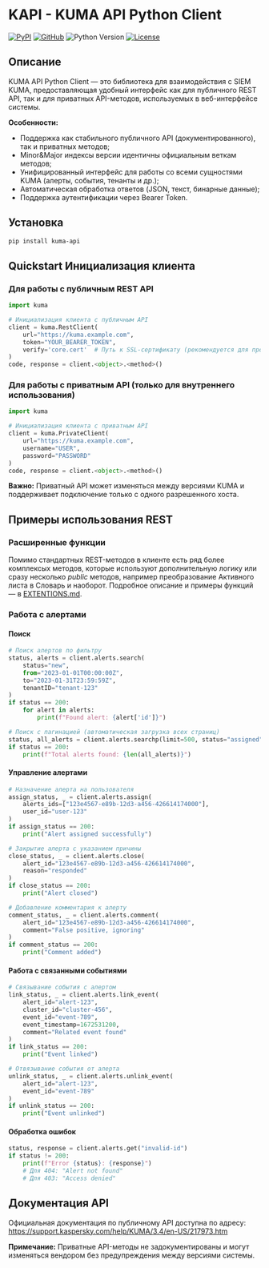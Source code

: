 # KAPI - KUMA API Python Client

[![PyPI](https://img.shields.io/pypi/v/kuma-api?logo=pypi&logoColor=white)](https://pypi.org/project/kuma-api)
[![GitHub](https://img.shields.io/badge/GitHub-repo-181717?logo=github&logoColor=white)](https://github.com/Mixtol/kapi)
![Python Version](https://img.shields.io/badge/python-3.9%2B-green)
[![License](https://img.shields.io/badge/license-MIT-green)](LICENSE)

## Описание

KUMA API Python Client — это библиотека для взаимодействия с SIEM KUMA, предоставляющая удобный интерфейс как для публичного REST API, так и для приватных API-методов, используемых в веб-интерфейсе системы.

**Особенности:**
- Поддержка как стабильного публичного API (документированного), так и приватных методов;
- Minor&Major индексы версии идентичны официальным веткам методов;
- Унифицированный интерфейс для работы со всеми сущностями KUMA (алерты, события, тенанты и др.);
- Автоматическая обработка ответов (JSON, текст, бинарные данные);
- Поддержка аутентификации через Bearer Token.

## Установка

```bash
pip install kuma-api
```

## Quickstart Инициализация клиента

### Для работы с публичным REST API

```python
import kuma

# Инициализация клиента с публичным API
client = kuma.RestClient(
    url="https://kuma.example.com",
    token="YOUR_BEARER_TOKEN",
    verify='core.cert'  # Путь к SSL-сертификату (рекомендуется для продакшена)
)
code, response = client.<object>.<method>()
```

### Для работы с приватным API (только для внутреннего использования)

```python
import kuma

# Инициализация клиента с приватным API
client = kuma.PrivateClient(
    url="https://kuma.example.com",
    username="USER",
    password="PASSWORD"
)
code, response = client.<object>.<method>()
```

**Важно:** Приватный API может изменяться между версиями KUMA и поддерживает подключение только с одного разрешенного хоста.

## Примеры использования REST

### Расширенные функции

Помимо стандартных REST-методов в клиенте есть ряд более комплексых методов, которые используют дополнительную логику или сразу несколько *public* методов, например преобразование Активного листа в Словарь и наоборот.
Подробное описание и примеры функций — в [EXTENTIONS.md](EXTENTIONS.md).

### Работа с алертами

#### Поиск
```python
# Поиск алертов по фильтру
status, alerts = client.alerts.search(
    status="new",
    from="2023-01-01T00:00:00Z",
    to="2023-01-31T23:59:59Z",
    tenantID="tenant-123"
)
if status == 200:
    for alert in alerts:
        print(f"Found alert: {alert['id']}")

# Поиск с пагинацией (автоматическая загрузка всех страниц)
status, all_alerts = client.alerts.searchp(limit=500, status="assigned")
if status == 200:
    print(f"Total alerts found: {len(all_alerts)}")
```

#### Управление алертами
```python
# Назначение алерта на пользователя
assign_status, _ = client.alerts.assign(
    alerts_ids=["123e4567-e89b-12d3-a456-426614174000"],
    user_id="user-123"
)
if assign_status == 200:
    print("Alert assigned successfully")

# Закрытие алерта с указанием причины
close_status, _ = client.alerts.close(
    alert_id="123e4567-e89b-12d3-a456-426614174000",
    reason="responded"
)
if close_status == 200:
    print("Alert closed")

# Добавление комментария к алерту
comment_status, _ = client.alerts.comment(
    alert_id="123e4567-e89b-12d3-a456-426614174000",
    comment="False positive, ignoring"
)
if comment_status == 200:
    print("Comment added")
```

#### Работа с связанными событиями
```python
# Связывание события с алертом
link_status, _ = client.alerts.link_event(
    alert_id="alert-123",
    cluster_id="cluster-456",
    event_id="event-789",
    event_timestamp=1672531200,
    comment="Related event found"
)
if link_status == 200:
    print("Event linked")

# Отвязывание события от алерта
unlink_status, _ = client.alerts.unlink_event(
    alert_id="alert-123",
    event_id="event-789"
)
if unlink_status == 200:
    print("Event unlinked")

```

#### Обработка ошибок
```python
status, response = client.alerts.get("invalid-id")
if status != 200:
    print(f"Error {status}: {response}")
    # Для 404: "Alert not found"
    # Для 403: "Access denied"
```


## Документация API

Официальная документация по публичному API доступна по адресу:
https://support.kaspersky.com/help/KUMA/3.4/en-US/217973.htm

**Примечание:** Приватные API-методы не задокументированы и могут изменяться вендором без предупреждения между версиями системы.
